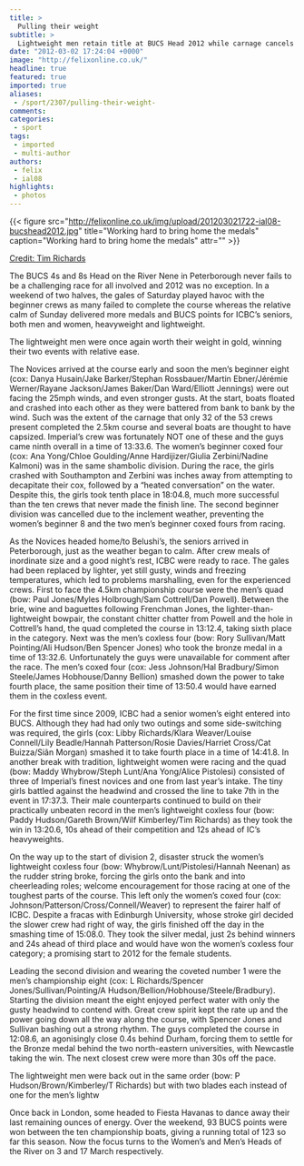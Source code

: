 ```yaml
---
title: >
  Pulling their weight
subtitle: >
  Lightweight men retain title at BUCS Head 2012 while carnage cancels novice racing
date: "2012-03-02 17:24:04 +0000"
image: "http://felixonline.co.uk/"
headline: true
featured: true
imported: true
aliases:
 - /sport/2307/pulling-their-weight-
comments:
categories:
 - sport
tags:
 - imported
 - multi-author
authors:
 - felix
 - ial08
highlights:
 - photos
---
```



{{< figure src="http://felixonline.co.uk/img/upload/201203021722-ial08-bucshead2012.jpg" title="Working hard to bring home the medals" caption="Working hard to bring home the medals" attr="" >}}

[Credit: Tim Richards](http://)

The BUCS 4s and 8s Head on the River Nene in Peterborough never fails to be a challenging race for all involved and 2012 was no exception. In a weekend of two halves, the gales of Saturday played havoc with the beginner crews as many failed to complete the course whereas the relative calm of Sunday delivered more medals and BUCS points for ICBC’s seniors, both men and women, heavyweight and lightweight.

The lightweight men were once again worth their weight in gold, winning their two events with relative ease.

The Novices arrived at the course early and soon the men’s beginner eight (cox: Danya Husain/Jake Barker/Stephan Rossbauer/Martin Ebner/Jérémie Werner/Rayane Jackson/James Baker/Dan Ward/Elliott Jennings) were out facing the 25mph winds, and even stronger gusts. At the start, boats floated and crashed into each other as they were battered from bank to bank by the wind. Such was the extent of the carnage that only 32 of the 53 crews present completed the 2.5km course and several boats are thought to have capsized. Imperial’s crew was fortunately NOT one of these and the guys came ninth overall in a time of 13:33.6. The women’s beginner coxed four (cox: Ana Yong/Chloe Goulding/Anne Hardijizer/Giulia Zerbini/Nadine Kalmoni) was in the same shambolic division. During the race, the girls crashed with Southampton and Zerbini was inches away from attempting to decapitate their cox, followed by a “heated conversation” on the water. Despite this, the girls took tenth place in 18:04.8, much more successful than the ten crews that never made the finish line. The second beginner division was cancelled due to the inclement weather, preventing the women’s beginner 8 and the two men’s beginner coxed fours from racing.

As the Novices headed home/to Belushi’s, the seniors arrived in Peterborough, just as the weather began to calm. After crew meals of inordinate size and a good night’s rest, ICBC were ready to race. The gales had been replaced by lighter, yet still gusty, winds and freezing temperatures, which led to problems marshalling, even for the experienced crews. First to face the 4.5km championship course were the men’s quad (bow: Paul Jones/Myles Holbrough/Sam Cottrell/Dan Powell). Between the brie, wine and baguettes following Frenchman Jones, the lighter-than-lightweight bowpair, the constant chitter chatter from Powell and the hole in Cottrell’s hand, the quad completed the course in 13:12.4, taking sixth place in the category. Next was the men’s coxless four (bow: Rory Sullivan/Matt Pointing/Ali Hudson/Ben Spencer Jones) who took the bronze medal in a time of 13:32.6. Unfortunately the guys were unavailable for comment after the race. The men’s coxed four (cox: Jess Johnson/Hal Bradbury/Simon Steele/James Hobhouse/Danny Bellion) smashed down the power to take fourth place, the same position their time of 13:50.4 would have earned them in the coxless event.

For the first time since 2009, ICBC had a senior women’s eight entered into BUCS. Although they had had only two outings and some side-switching was required, the girls (cox: Libby Richards/Klara Weaver/Louise Connell/Lily Beadle/Hannah Patterson/Rosie Davies/Harriet Cross/Cat Buizza/Siân Morgan) smashed it to take fourth place in a time of 14:41.8. In another break with tradition, lightweight women were racing and the quad (bow: Maddy Whybrow/Steph Lunt/Ana Yong/Alice Pistolesi) consisted of three of Imperial’s finest novices and one from last year’s intake. The tiny girls battled against the headwind and crossed the line to take 7th in the event in 17:37.3. Their male counterparts continued to build on their practically unbeaten record in the men’s lightweight coxless four (bow: Paddy Hudson/Gareth Brown/Wilf Kimberley/Tim Richards) as they took the win in 13:20.6, 10s ahead of their competition and 12s ahead of IC’s heavyweights.

On the way up to the start of division 2, disaster struck the women’s lightweight coxless four (bow: Whybrow/Lunt/Pistolesi/Hannah Neenan) as the rudder string broke, forcing the girls onto the bank and into cheerleading roles; welcome encouragement for those racing at one of the toughest parts of the course. This left only the women’s coxed four (cox: Johnson/Patterson/Cross/Connell/Weaver) to represent the fairer half of ICBC. Despite a fracas with Edinburgh University, whose stroke girl decided the slower crew had right of way, the girls finished off the day in the smashing time of 15:08.0. They took the silver medal, just 2s behind winners and 24s ahead of third place and would have won the women’s coxless four category; a promising start to 2012 for the female students.

Leading the second division and wearing the coveted number 1 were the men’s championship eight (cox: L Richards/Spencer Jones/Sullivan/Pointing/A Hudson/Bellion/Hobhouse/Steele/Bradbury). Starting the division meant the eight enjoyed perfect water with only the gusty headwind to contend with. Great crew spirit kept the rate up and the power going down all the way along the course, with Spencer Jones and Sullivan bashing out a strong rhythm. The guys completed the course in 12:08.6, an agonisingly close 0.4s behind Durham, forcing them to settle for the Bronze medal behind the two north-eastern universities, with Newcastle taking the win. The next closest crew were more than 30s off the pace.

The lightweight men were back out in the same order (bow: P Hudson/Brown/Kimberley/T Richards) but with two blades each instead of one for the men’s lightw

Once back in London, some headed to Fiesta Havanas to dance away their last remaining ounces of energy. Over the weekend, 93 BUCS points were won between the ten championship boats, giving a running total of 123 so far this season. Now the focus turns to the Women’s and Men’s Heads of the River on 3 and 17 March respectively.
